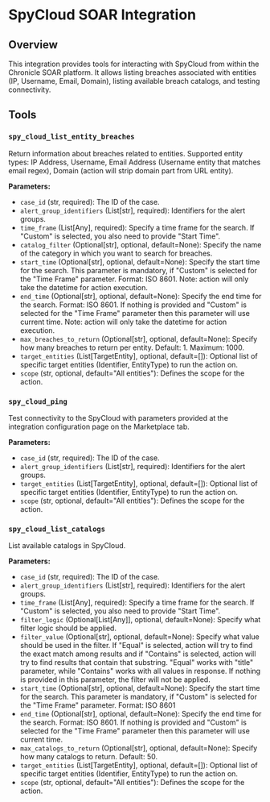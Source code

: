 # SpyCloud SOAR Integration

## Overview

This integration provides tools for interacting with SpyCloud from within the Chronicle SOAR platform. It allows listing breaches associated with entities (IP, Username, Email, Domain), listing available breach catalogs, and testing connectivity.

## Tools

### `spy_cloud_list_entity_breaches`

Return information about breaches related to entities. Supported entity types: IP Address, Username, Email Address (Username entity that matches email regex), Domain (action will strip domain part from URL entity).

**Parameters:**

*   `case_id` (str, required): The ID of the case.
*   `alert_group_identifiers` (List[str], required): Identifiers for the alert groups.
*   `time_frame` (List[Any], required): Specify a time frame for the search. If "Custom" is selected, you also need to provide "Start Time".
*   `catalog_filter` (Optional[str], optional, default=None): Specify the name of the category in which you want to search for breaches.
*   `start_time` (Optional[str], optional, default=None): Specify the start time for the search. This parameter is mandatory, if "Custom" is selected for the "Time Frame" parameter. Format: ISO 8601. Note: action will only take the datetime for action execution.
*   `end_time` (Optional[str], optional, default=None): Specify the end time for the search. Format: ISO 8601. If nothing is provided and "Custom" is selected for the "Time Frame" parameter then this parameter will use current time. Note: action will only take the datetime for action execution.
*   `max_breaches_to_return` (Optional[str], optional, default=None): Specify how many breaches to return per entity. Default: 1. Maximum: 1000.
*   `target_entities` (List[TargetEntity], optional, default=[]): Optional list of specific target entities (Identifier, EntityType) to run the action on.
*   `scope` (str, optional, default="All entities"): Defines the scope for the action.

### `spy_cloud_ping`

Test connectivity to the SpyCloud with parameters provided at the integration configuration page on the Marketplace tab.

**Parameters:**

*   `case_id` (str, required): The ID of the case.
*   `alert_group_identifiers` (List[str], required): Identifiers for the alert groups.
*   `target_entities` (List[TargetEntity], optional, default=[]): Optional list of specific target entities (Identifier, EntityType) to run the action on.
*   `scope` (str, optional, default="All entities"): Defines the scope for the action.

### `spy_cloud_list_catalogs`

List available catalogs in SpyCloud.

**Parameters:**

*   `case_id` (str, required): The ID of the case.
*   `alert_group_identifiers` (List[str], required): Identifiers for the alert groups.
*   `time_frame` (List[Any], required): Specify a time frame for the search. If "Custom" is selected, you also need to provide "Start Time".
*   `filter_logic` (Optional[List[Any]], optional, default=None): Specify what filter logic should be applied.
*   `filter_value` (Optional[str], optional, default=None): Specify what value should be used in the filter. If "Equal" is selected, action will try to find the exact match among results and if "Contains" is selected, action will try to find results that contain that substring. "Equal" works with "title" parameter, while "Contains" works with all values in response. If nothing is provided in this parameter, the filter will not be applied.
*   `start_time` (Optional[str], optional, default=None): Specify the start time for the search. This parameter is mandatory, if "Custom" is selected for the "Time Frame" parameter. Format: ISO 8601
*   `end_time` (Optional[str], optional, default=None): Specify the end time for the search. Format: ISO 8601. If nothing is provided and "Custom" is selected for the "Time Frame" parameter then this parameter will use current time.
*   `max_catalogs_to_return` (Optional[str], optional, default=None): Specify how many catalogs to return. Default: 50.
*   `target_entities` (List[TargetEntity], optional, default=[]): Optional list of specific target entities (Identifier, EntityType) to run the action on.
*   `scope` (str, optional, default="All entities"): Defines the scope for the action.
